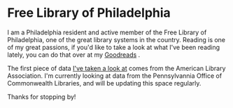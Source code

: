 # Free Library of Philadelphia

I am a Philadelphia resident and active member of the Free Library of Philadelphia, one of the great library systems in the country. Reading is one of my great passions, if you'd like to take a look at what I've been reading lately, you can do that over at my <a href="https://www.goodreads.com/user/show/146171501-josh-iden" target="_blank">Goodreads</a>
. 

The first piece of data <a href="https://josh1den.github.io/Free-Library/free_library_stats.html" target="_blank">I've taken a look at</a> comes from the American Library Association. I'm currently looking at data from the Pennsylvannia Office of Commonwealth Libraries, and will be updating this space regularly. 

Thanks for stopping by! 

